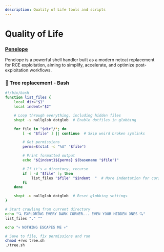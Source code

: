 ```yaml
---
description: Quality of Life tools and scripts
---
```


# Quality of Life

### [Penelope](https://github.com/brightio/penelope)

Penelope is a powerful shell handler built as a modern netcat replacement for RCE exploitation, aiming to simplify, accelerate, and optimize post-exploitation workflows.

### 🌳 Tree replacement - Bash

```bash
#!/bin/bash
function list_files {
    local dir="$1"
    local indent="$2"

    # Loop through everything, including hidden files
    shopt -s nullglob dotglob  # Enable dotfiles in globbing

    for file in "$dir"/*; do
        [ -e "$file" ] || continue  # Skip weird broken symlinks

        # Get permissions
        perms=$(stat -c "%A" "$file")

        # Print formatted output
        echo "${indent}${perms} $(basename "$file")"

        # If it's a directory, recurse
        if [ -d "$file" ]; then
            list_files "$file" "$indent  "  # More indentation for cursed depth
        fi
    done

    shopt -u nullglob dotglob  # Reset globbing settings
}

# Start crawling from current directory
echo "🔍 EXPLORING EVERY DARK CORNER... EVEN YOUR HIDDEN ONES 🔍"
list_files "." ""

echo "💀 NOTHING ESCAPES ME 💀"

```

```bash
# Save to file, fix permissions and run
chmod +rwx tree.sh
./tree.sh
```
